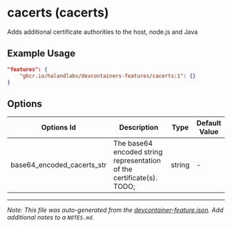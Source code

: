 
# cacerts (cacerts)

Adds additional certificate authorities to the host, node.js and Java

## Example Usage

```json
"features": {
    "ghcr.io/halandlabs/devcontainers-features/cacerts:1": {}
}
```

## Options

| Options Id | Description | Type | Default Value |
|-----|-----|-----|-----|
| base64_encoded_cacerts_str | The base64 encoded string representation of the certificate(s). TODO;  | string | - |



---

_Note: This file was auto-generated from the [devcontainer-feature.json](https://github.com/halandlabs/devcontainers-features/blob/main/src/cacerts/devcontainer-feature.json).  Add additional notes to a `NOTES.md`._
